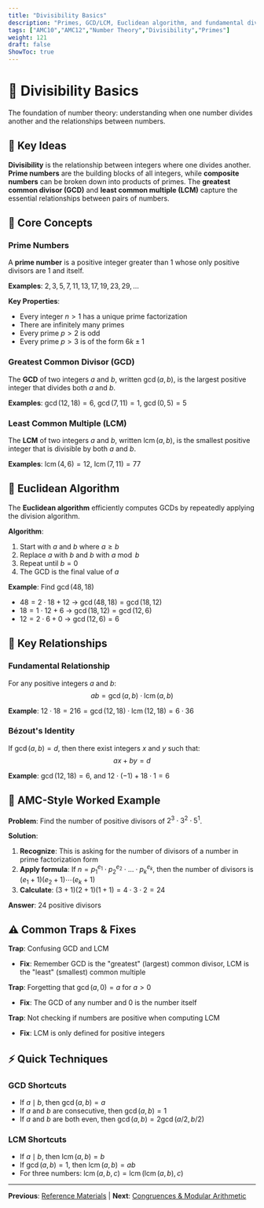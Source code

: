 ```yaml
---
title: "Divisibility Basics"
description: "Primes, GCD/LCM, Euclidean algorithm, and fundamental divisibility concepts."
tags: ["AMC10","AMC12","Number Theory","Divisibility","Primes"]
weight: 121
draft: false
ShowToc: true
---
```


# 🔢 Divisibility Basics

The foundation of number theory: understanding when one number divides another and the relationships between numbers.

## 🎯 Key Ideas

**Divisibility** is the relationship between integers where one divides another. **Prime numbers** are the building blocks of all integers, while **composite numbers** can be broken down into products of primes. The **greatest common divisor (GCD)** and **least common multiple (LCM)** capture the essential relationships between pairs of numbers.

## 🔢 Core Concepts

### Prime Numbers
A **prime number** is a positive integer greater than 1 whose only positive divisors are 1 and itself.

**Examples**: $2, 3, 5, 7, 11, 13, 17, 19, 23, 29, \ldots$

**Key Properties**:
- Every integer $n > 1$ has a unique prime factorization
- There are infinitely many primes
- Every prime $p > 2$ is odd
- Every prime $p > 3$ is of the form $6k \pm 1$

### Greatest Common Divisor (GCD)
The **GCD** of two integers $a$ and $b$, written $\gcd(a,b)$, is the largest positive integer that divides both $a$ and $b$.

**Examples**: $\gcd(12, 18) = 6$, $\gcd(7, 11) = 1$, $\gcd(0, 5) = 5$

### Least Common Multiple (LCM)
The **LCM** of two integers $a$ and $b$, written $\operatorname{lcm}(a,b)$, is the smallest positive integer that is divisible by both $a$ and $b$.

**Examples**: $\operatorname{lcm}(4, 6) = 12$, $\operatorname{lcm}(7, 11) = 77$

## 🧮 Euclidean Algorithm

The **Euclidean algorithm** efficiently computes GCDs by repeatedly applying the division algorithm.

**Algorithm**:
1. Start with $a$ and $b$ where $a \geq b$
2. Replace $a$ with $b$ and $b$ with $a \bmod b$
3. Repeat until $b = 0$
4. The GCD is the final value of $a$

**Example**: Find $\gcd(48, 18)$
- $48 = 2 \cdot 18 + 12$ → $\gcd(48, 18) = \gcd(18, 12)$
- $18 = 1 \cdot 12 + 6$ → $\gcd(18, 12) = \gcd(12, 6)$
- $12 = 2 \cdot 6 + 0$ → $\gcd(12, 6) = 6$

## 🔗 Key Relationships

### Fundamental Relationship
For any positive integers $a$ and $b$:
$$ab = \gcd(a,b) \cdot \operatorname{lcm}(a,b)$$

**Example**: $12 \cdot 18 = 216 = \gcd(12,18) \cdot \operatorname{lcm}(12,18) = 6 \cdot 36$

### Bézout's Identity
If $\gcd(a,b) = d$, then there exist integers $x$ and $y$ such that:
$$ax + by = d$$

**Example**: $\gcd(12, 18) = 6$, and $12 \cdot (-1) + 18 \cdot 1 = 6$

## 🎯 AMC-Style Worked Example

**Problem**: Find the number of positive divisors of $2^3 \cdot 3^2 \cdot 5^1$.

**Solution**:
1. **Recognize**: This is asking for the number of divisors of a number in prime factorization form
2. **Apply formula**: If $n = p_1^{e_1} \cdot p_2^{e_2} \cdot \ldots \cdot p_k^{e_k}$, then the number of divisors is $(e_1 + 1)(e_2 + 1) \cdots (e_k + 1)$
3. **Calculate**: $(3 + 1)(2 + 1)(1 + 1) = 4 \cdot 3 \cdot 2 = 24$

**Answer**: $24$ positive divisors

## ⚠️ Common Traps & Fixes

**Trap**: Confusing GCD and LCM
- **Fix**: Remember GCD is the "greatest" (largest) common divisor, LCM is the "least" (smallest) common multiple

**Trap**: Forgetting that $\gcd(a, 0) = a$ for $a > 0$
- **Fix**: The GCD of any number and 0 is the number itself

**Trap**: Not checking if numbers are positive when computing LCM
- **Fix**: LCM is only defined for positive integers

## ⚡ Quick Techniques

### GCD Shortcuts
- If $a \mid b$, then $\gcd(a,b) = a$
- If $a$ and $b$ are consecutive, then $\gcd(a,b) = 1$
- If $a$ and $b$ are both even, then $\gcd(a,b) = 2\gcd(a/2, b/2)$

### LCM Shortcuts
- If $a \mid b$, then $\operatorname{lcm}(a,b) = b$
- If $\gcd(a,b) = 1$, then $\operatorname{lcm}(a,b) = ab$
- For three numbers: $\operatorname{lcm}(a,b,c) = \operatorname{lcm}(\operatorname{lcm}(a,b), c)$

---

**Previous**: [Reference Materials](../reference) | **Next**: [Congruences & Modular Arithmetic](congruences-and-modular-arithmetic)
